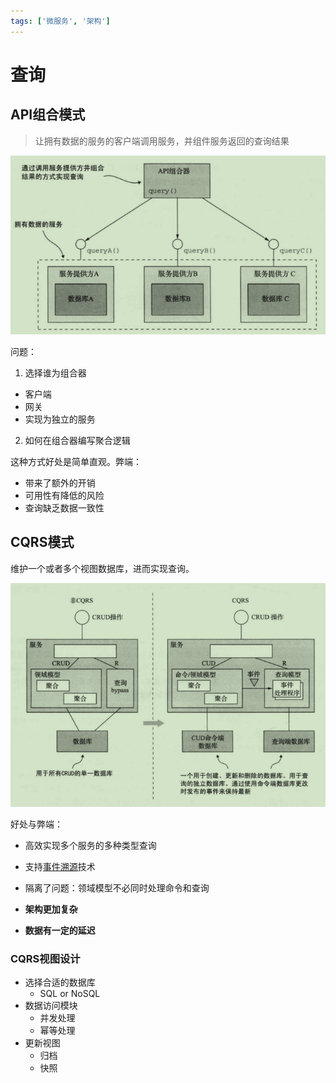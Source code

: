 ```yaml
---
tags: ['微服务', '架构']
---
```


# 查询

## API组合模式

> 让拥有数据的服务的客户端调用服务，并组件服务返回的查询结果

![屏幕截图 2021-01-26 150338](/assets/屏幕截图%202021-01-26%20150338.png)

问题：

1. 选择谁为组合器
  - 客户端
  - 网关
  - 实现为独立的服务
2. 如何在组合器编写聚合逻辑

这种方式好处是简单直观。弊端：

- 带来了额外的开销
- 可用性有降低的风险
- 查询缺乏数据一致性

## CQRS模式

维护一个或者多个视图数据库，进而实现查询。

![屏幕截图 2021-01-26 154520](/assets/屏幕截图%202021-01-26%20154520.png)

好处与弊端：

- 高效实现多个服务的多种类型查询
- 支持[事件溯源](/软件工程/微服务/业务逻辑.md#事件溯源)技术
- 隔离了问题：领域模型不必同时处理命令和查询

- **架构更加复杂**
- **数据有一定的延迟**

### CQRS视图设计

- 选择合适的数据库
  - SQL or NoSQL
- 数据访问模块
  - 并发处理
  - 幂等处理
- 更新视图
  - 归档
  - 快照
